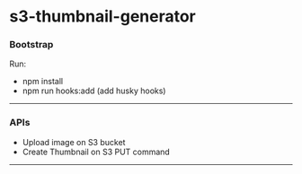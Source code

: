 # <b>s3-thumbnail-generator</b>

### <b>Bootstrap</b>

Run:
- npm install
- npm run hooks:add (add husky hooks)


---

### <b>APIs</b>


- Upload image on S3 bucket
- Create Thumbnail on S3 PUT command

---

